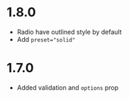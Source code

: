 # 1.8.0

- Radio have outlined style by default
- Add `preset="solid"`

# 1.7.0

- Added validation and `options` prop